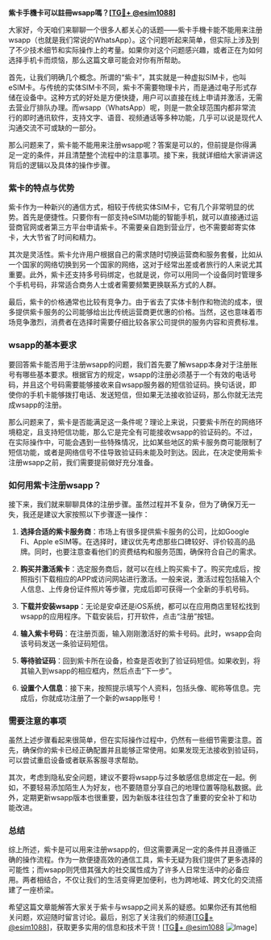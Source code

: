 **紫卡手機卡可以註冊wsapp嗎？[[TG💪+ @esim1088](https://t.me/s/esim1088)]**

大家好，今天咱们来聊聊一个很多人都关心的话题——紫卡手機卡能不能用来注册wsapp（也就是我们常说的WhatsApp）。这个问题听起来简单，但实际上涉及到了不少技术细节和实际操作上的考量。如果你对这个问题感兴趣，或者正在为如何选择手机卡而烦恼，那么这篇文章可能会对你有所帮助。

首先，让我们明确几个概念。所谓的“紫卡”，其实就是一种虚拟SIM卡，也叫eSIM卡。与传统的实体SIM卡不同，紫卡不需要物理卡片，而是通过电子形式存储在设备中。这种方式的好处是方便快捷，用户可以直接在线上申请并激活，无需去营业厅排队办理。而wsapp（WhatsApp）呢，则是一款全球范围内都非常流行的即时通讯软件，支持文字、语音、视频通话等多种功能，几乎可以说是现代人沟通交流不可或缺的一部分。

那么问题来了，紫卡能不能用来注册wsapp呢？答案是可以的，但前提是你得满足一定的条件，并且清楚整个流程中的注意事项。接下来，我就详细给大家讲讲这背后的逻辑以及具体的操作步骤。

### 紫卡的特点与优势

紫卡作为一种新兴的通信方式，相较于传统实体SIM卡，它有几个非常明显的优势。首先是便捷性。只要你有一部支持eSIM功能的智能手机，就可以直接通过运营商官网或者第三方平台申请紫卡。不需要亲自跑到营业厅，也不需要邮寄实体卡，大大节省了时间和精力。

其次是灵活性。紫卡允许用户根据自己的需求随时切换运营商和服务套餐，比如从一个国家的网络切换到另一个国家的网络，这对于经常出差或者旅行的人来说尤其重要。此外，紫卡还支持多号码绑定，也就是说，你可以用同一个设备同时管理多个手机号码，非常适合商务人士或者需要频繁更换联系方式的人群。

最后，紫卡的价格通常也比较有竞争力。由于省去了实体卡制作和物流的成本，很多提供紫卡服务的公司能够给出比传统运营商更优惠的价格。当然，这也意味着市场竞争激烈，消费者在选择时需要仔细比较各家公司提供的服务内容和资费标准。

### wsapp的基本要求

要回答紫卡能否用于注册wsapp的问题，我们首先要了解wsapp本身对于注册账号有哪些基本要求。根据官方的规定，wsapp的注册必须基于一个有效的电话号码，并且这个号码需要能够接收来自wsapp服务器的短信验证码。换句话说，即使你的手机卡能够拨打电话、发送短信，但如果无法接收验证码，那么你就无法完成wsapp的注册。

那么问题来了，紫卡是否能满足这一条件呢？理论上来说，只要紫卡所在的网络环境稳定，且支持短信功能，那么它是完全有可能接收wsapp的验证码的。不过，在实际操作中，可能会遇到一些特殊情况，比如某些地区的紫卡服务商可能限制了短信功能，或者是网络信号不佳导致验证码未能及时到达。因此，在决定使用紫卡注册wsapp之前，我们需要提前做好充分准备。

### 如何用紫卡注册wsapp？

接下来，我们就来聊聊具体的注册步骤。虽然过程并不复杂，但为了确保万无一失，我还是建议大家按照以下步骤逐一操作：

1. **选择合适的紫卡服务商**：市场上有很多提供紫卡服务的公司，比如Google Fi、Apple eSIM等。在选择时，建议优先考虑那些口碑较好、评价较高的品牌。同时，也要注意查看他们的资费结构和服务范围，确保符合自己的需求。

2. **购买并激活紫卡**：选定服务商后，就可以在线上购买紫卡了。购买完成后，按照指引下载相应的APP或访问网站进行激活。一般来说，激活过程包括输入个人信息、上传身份证件照片等步骤，完成后即可获得一个全新的手机号码。

3. **下载并安装wsapp**：无论是安卓还是iOS系统，都可以在应用商店里轻松找到wsapp的应用程序。下载安装后，打开软件，点击“注册”按钮。

4. **输入紫卡号码**：在注册页面，输入刚刚激活好的紫卡号码。此时，wsapp会向该号码发送一条验证码短信。

5. **等待验证码**：回到紫卡所在设备，检查是否收到了验证码短信。如果收到，将其输入到wsapp的相应框内，然后点击“下一步”。

6. **设置个人信息**：接下来，按照提示填写个人资料，包括头像、昵称等信息。完成后，你就成功注册了一个新的wsapp账号！

### 需要注意的事项

虽然上述步骤看起来很简单，但在实际操作过程中，仍然有一些细节需要注意。首先，确保你的紫卡已经正确配置并且能够正常使用。如果发现无法接收到验证码，可以尝试重启设备或者联系客服寻求帮助。

其次，考虑到隐私安全问题，建议不要将wsapp与过多敏感信息绑定在一起。例如，不要轻易添加陌生人为好友，也不要随意分享自己的地理位置等隐私数据。此外，定期更新wsapp版本也很重要，因为新版本往往包含了重要的安全补丁和功能改进。

### 总结

综上所述，紫卡是可以用来注册wsapp的，但这需要满足一定的条件并且遵循正确的操作流程。作为一款便捷高效的通信工具，紫卡无疑为我们提供了更多选择的可能性；而wsapp则凭借其强大的社交属性成为了许多人日常生活中的必备应用。两者相结合，不仅让我们的生活变得更加便利，也为跨地域、跨文化的交流搭建了一座桥梁。

希望这篇文章能解答大家关于紫卡与wsapp之间关系的疑惑。如果你还有其他相关问题，欢迎随时留言讨论。最后，别忘了关注我们的频道[[TG💪+ @esim1088](https://t.me/s/esim1088)]，获取更多实用的信息和技术干货！[[TG💪+ @esim1088](https://t.me/s/esim1088) ![Image](https://i.postimg.cc/4NQfJmqS/Snipaste-2025-05-13-00-14-12.png)]